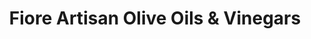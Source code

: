 ---
title: "Fiore Artisan Olive Oils & Vinegars"
url: /freeport/fiore-artisan-olive-oils-and-vinegars/
shop: deli
---